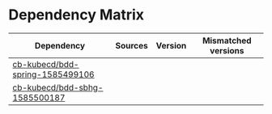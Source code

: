 # Dependency Matrix

Dependency | Sources | Version | Mismatched versions
---------- | ------- | ------- | -------------------
[cb-kubecd/bdd-spring-1585499106](https://github.com/cb-kubecd/bdd-spring-1585499106.git) |  | []() | 
[cb-kubecd/bdd-sbhg-1585500187](https://github.com/cb-kubecd/bdd-sbhg-1585500187.git) |  | []() | 
